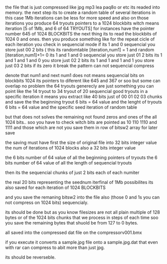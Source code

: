 the file that is just compressed like jpg mp3 lea paq8o or etc its readed into memory.
the next step its to create a random table of several iterations in this case 1Mb iterations can be less for more speed
and also on those iterations you produce 64 tryouts pointers to a 1024 blockbits
witch means iteration [5 of  1Mb, and 6 of 64 TRYOUTS] for instances have the pointer number 645 of 1024 BLOCKBITS
the next thing its to read the blockbits of 1024 0 and ones.
then you produce something like for the repeat cicle of each iteration you check in sequencial mode if
its 1 and 0 sequencial you store just 00 2 bits ( this its randomtable [iteration,num1] = 1 and random [iteration,num1]+1= 0 
its 1 and 1 and 0 sequencial you store just 01 2 bits
its 1 and 1 and 1 and 0 you store just 02 2 bits
its 1  and 1 and 1 and 1 you store just 03 2 bits
if its zero it break the pattern can not sequencial compress

denote that num1 and next num1 does not means sequencial bits on blockbits 1024 its pointers to diferent like 645 and 367 or soo but some can overlap no problem
the 64 tryouts generecly are just something you can point like the 14 tryout to 34 tryout of 20 sequencial good tryouts in a specific iteration
it means you extract like 40 bits just of 00 01 02 03 chunks and save the the beginning tryout 6 bits = 64 value and the lenght of tryouts 6 bits = 64 value and the specific seed iteration of random table

but that does not solves the remaining not found zeros and ones of the all 1024 bits..
soo you have to check witch bits are pointed as 10 110 1110 and 1111 and those which are not you save them in row of bitsw2 array for later save

the saving must have first the size of original file into 32 bits integer value
the num of iterations of 1024 blocks also a 32 bits integer value

the 6 bits number of 64 value of all the beginning pointers of tryouts
the 6 bits number of 64 value of all the length of sequencial tryouts

then its the sequencial chunks of just 2 bits each of each numiter

the real 20 bits representing the seednum iterfinal of 1Mb possibilites its also saved for each iteration of 1024 BLOCKBITS

and you save the remaning bitsw2 into the file also (those 0 and 1s you can not compress on 1024 bits) sequencialy.

its should be done but as you know filesizes are not all plain multiple of 128 bytes or of the 1024 bits chunks that we process in steps of each time
soo you save the remaining bytes that shuold be from 127 to 0 bytes.

all saved into the compressed dat file on the compressorv001.bmx

if you execute it converts a sample.jpg file onto a sample.jpg.dat that even with rar can compress to abit more than just jpg.

its should be reverseble.
